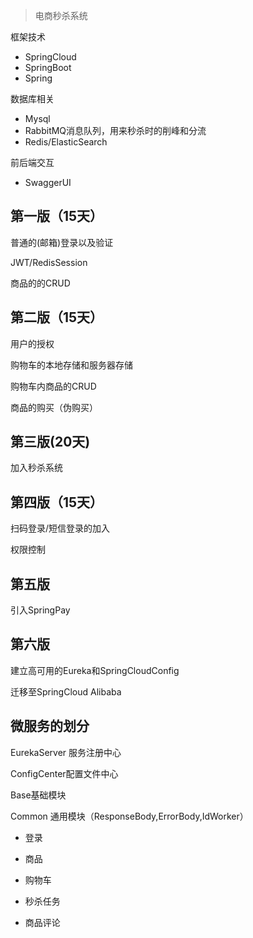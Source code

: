 > 电商秒杀系统

框架技术

- SpringCloud
- SpringBoot
- Spring

数据库相关

- Mysql
- RabbitMQ消息队列，用来秒杀时的削峰和分流
- Redis/ElasticSearch

前后端交互

- SwaggerUI



## 第一版（15天）

普通的(邮箱)登录以及验证

JWT/RedisSession

商品的的CRUD



## 第二版（15天）

用户的授权

购物车的本地存储和服务器存储

购物车内商品的CRUD

商品的购买（伪购买）



## 第三版(20天)

加入秒杀系统



## 第四版（15天）

扫码登录/短信登录的加入

权限控制



## 第五版

引入SpringPay



## 第六版

建立高可用的Eureka和SpringCloudConfig

迁移至SpringCloud Alibaba



## 微服务的划分

EurekaServer 服务注册中心

ConfigCenter配置文件中心

Base基础模块

Common 通用模块（ResponseBody,ErrorBody,IdWorker）



- 登录
- 商品
- 购物车
- 秒杀任务



- 商品评论